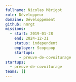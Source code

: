 ```yaml
---
fullname: Nicolas Mérigot
role: Développeur
domaine: Développement
github: nmrgt
missions:
  - start: 2019-01-28
    end: 2024-12-31
    status: independent
    employer: Scopopop
    startups:
      - preuve-de-covoiturage
startups:
  - preuve-de-covoiturage
teams: []
---
```

